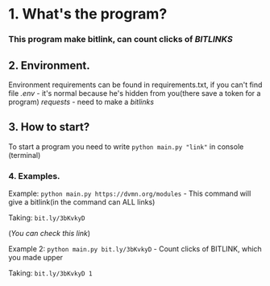 # 1. What's the program?
   ### This program make bitlink, can count clicks of **_BITLINKS_**

## 2. Environment.
   Environment requirements can be found in requirements.txt, if you can't find file *.env* - it's normal because he's hidden from you(there save a token for a program) *requests* - need to make a _bitlinks_

## 3. How to start? 
   To start a program you need to write `python main.py "link"` in console (terminal)

### 4. Examples.
   Example: `python main.py https://dvmn.org/modules` - This command will give a bitlink(in the command can ALL links)
   
   Taking: `bit.ly/3bKvkyD`
   
   (_You can check this link_)
   
   Example 2: `python main.py bit.ly/3bKvkyD` - Count clicks of BITLINK, which you made upper

   Taking: `bit.ly/3bKvkyD
   1`